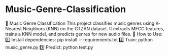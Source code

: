 # Music-Genre-Classification
🎵 Music Genre Classification This project classifies music genres using K-Nearest Neighbors (KNN) on the GTZAN dataset. It extracts MFCC features, trains a KNN model, and predicts genres for new audio files.  🔹 How to Use: 1️⃣ Install dependencies: pip install -r requirements.txt 2️⃣ Train: python music_genre.py 3️⃣ Predict: python test.py
